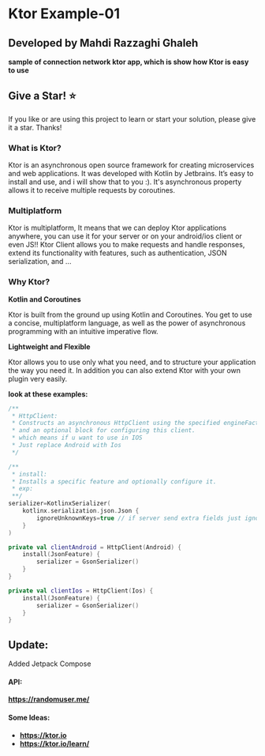 # Ktor Example-01

## Developed by Mahdi Razzaghi Ghaleh

**sample of connection network ktor app, which is show how Ktor is easy to use**

## Give a Star! ⭐
If you like or are using this project to learn or start your solution, please give it a star. Thanks!

### What is Ktor?

Ktor is an asynchronous open source framework for creating microservices and web applications. 
It was developed with Kotlin by Jetbrains.
It’s easy to install and use, and i will show that to you :). 
It's asynchronous property allows it to receive multiple requests by coroutines.

### Multiplatform

Ktor is multiplatform,
It means that we can deploy Ktor applications anywhere,
you can use it for your server or on your android/ios client or even JS!!
Ktor Client allows you to make requests and handle responses, extend its functionality with features,
such as authentication, JSON serialization, and ...

### Why Ktor?

**Kotlin and Coroutines**

Ktor is built from the ground up using Kotlin and Coroutines. 
You get to use a concise, multiplatform language, 
as well as the power of asynchronous programming with an intuitive imperative flow.

**Lightweight and Flexible**

Ktor allows you to use only what you need, 
and to structure your application the way you need it.
In addition you can also extend Ktor with your own plugin very easily.

**look at these examples:**

```kotlin
/**
 * HttpClient:
 * Constructs an asynchronous HttpClient using the specified engineFactory
 * and an optional block for configuring this client.
 * which means if u want to use in IOS
 * Just replace Android with Ios
 */

/**
 * install:
 * Installs a specific feature and optionally configure it.
 * exp:
 **/ 
serializer=KotlinxSerializer(
    kotlinx.serialization.json.Json {
        ignoreUnknownKeys=true // if server send extra fields just ignore
    }
)

private val clientAndroid = HttpClient(Android) {
    install(JsonFeature) {
        serializer = GsonSerializer()
    }
}

private val clientIos = HttpClient(Ios) {
    install(JsonFeature) {
        serializer = GsonSerializer()
    }
}
```

## Update:

Added Jetpack Compose

#### API:

**https://randomuser.me/**

#### Some Ideas:

- **https://ktor.io**
- **https://ktor.io/learn/**
